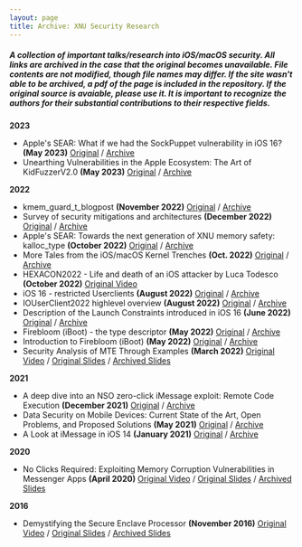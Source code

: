 ```yaml
---
layout: page
title: Archive: XNU Security Research
---
```


##### A collection of important talks/research into iOS/macOS security. All links are archived in the case that the original becomes unavailable. File contents are not modified, though file names may differ. If the site wasn't able to be archived, a pdf of the page is included in the repository. If the original source is avaiable, please use it. It is important to recognize the authors for their substantial contributions to their respective fields.

**2023**
- Apple's SEAR: What if we had the SockPuppet vulnerability in iOS 16? **(May 2023)** [Original](https://security.apple.com/blog/what-if-we-had-sockpuppet-in-ios16/) / [Archive](https://archive.md/JuOxY)
- Unearthing Vulnerabilities in the Apple Ecosystem: The Art of KidFuzzerV2.0 **(May 2023)** [Original](https://github.com/star-sg/Presentations/blob/main/Offensivecon%202023/Unearthing%20Vulnerabilities%20in%20the%20Apple%20Ecosystem%20The%20Art%20of%20KidFuzzerV2.0.pdf) / [Archive](https://github.com/newsommr/newsommr.github.io/blob/main/archive//security-research/Unearthing%20Vulnerabilities%20in%20the%20Apple%20Ecosystem%20-%20The%20Art%20of%20KidFuzzerV2.0.pdf)

**2022**
- kmem_guard_t_blogpost **(November 2022)** [Original](https://saaramar.github.io/kmem_guard_t_blogpost/) / [Archive](https://archive.is/POA8W)
- Survey of security mitigations and architectures **(December 2022)** [Original](https://saaramar.github.io/memory_safety_blogpost_2022) / [Archive](https://archive.ph/Lh1Ep) 
- Apple's SEAR: Towards the next generation of XNU memory safety: kalloc_type **(October 2022)** [Original](https://security.apple.com/blog/towards-the-next-generation-of-xnu-memory-safety/) / [Archive](https://archive.is/aWW7P)
- More Tales from the iOS/macOS Kernel Trenches **(Oct. 2022)** [Original](https://github.com/potmdehex/slides/blob/main/Hexacon_2022_More_Tales_from_the_iOS_macOS_Kernel_Trenches.pdf) / [Archive](https://github.com/newsommr/newsommr.github.io/blob/main/archive//security-research/More%20Tales%20from%20the%20iOS%3AmacOS%20Kernel%20Trenches.pdf)
- HEXACON2022 - Life and death of an iOS attacker by Luca Todesco **(October 2022)** [Original Video](https://www.youtube.com/watch?v=8mQAYeozl5I)
- iOS 16 - restricted Userclients **(August 2022)** [Original](https://saaramar.github.io/ios16_restricted_iouserclients/) / [Archive](https://archive.ph/NuRM7)
- IOUserClient2022 highlevel overview **(August 2022)** [Original](https://saaramar.github.io/iouc22_overview/) / [Archive](https://archive.ph/fdwdR)
- Description of the Launch Constraints introduced in iOS 16 **(June 2022)** [Original](https://gist.github.com/LinusHenze/4cd5d7ef057a144cda7234e2c247c056) / [Archive](https://archive.ph/6Sd8j)
- Firebloom (iBoot) - the type descriptor **(May 2022)** [Original](https://saaramar.github.io/iBoot_firebloom_type_desc/) / [Archive](https://archive.is/hpT7D)
- Introduction to Firebloom (iBoot) **(May 2022)** [Original](https://saaramar.github.io/iBoot_firebloom/) / [Archive](https://archive.is/a9V3t)
- Security Analysis of MTE Through Examples **(March 2022)** [Original Video](https://www.youtube.com/watch?v=LV8BK1ns1Ow) / [Original Slides](https://github.com/saaramar/security_analysis_mte/blob/main/Security%20Analysis%20of%20MTE%20Through%20Examples.pdf) / [Archived Slides](https://github.com/newsommr/newsommr.github.io/blob/main/archive//security-research/Security%20Analysis%20of%20MTE%20Through%20Examples.pdf)

**2021**
- A deep dive into an NSO zero-click iMessage exploit: Remote Code Execution **(December 2021)** [Original](https://googleprojectzero.blogspot.com/2021/12/a-deep-dive-into-nso-zero-click.html) / [Archive](https://archive.is/B5HK1)
- Data Security on Mobile Devices: Current State of the Art, Open Problems, and Proposed Solutions **(May 2021)** [Original](https://arxiv.org/abs/2105.12613) / [Archive](https://github.com/newsommr/newsommr.github.io/blob/main/archive//security-research/Data%20Security%20on%20Mobile%20Devices%3A%20Current%20State%20of%20the%20Art%2C%20Open%20Problems%2C%20and%20Proposed%20Solutions.pdf)
- A Look at iMessage in iOS 14 **(January 2021)** [Original](https://googleprojectzero.blogspot.com/2021/01/a-look-at-imessage-in-ios-14.html) / [Archive](https://archive.is/QGXUJ)

**2020**
- No Clicks Required: Exploiting Memory Corruption Vulnerabilities in Messenger Apps **(April 2020)** [Original Video](https://www.youtube.com/watch?v=-KkRZNb6kwI) / [Original Slides](https://saelo.github.io/presentations/offensivecon_20_no_clicks.pdf) / [Archived Slides](https://github.com/newsommr/newsommr.github.io/blob/main/archive//security-research/No%20Clicks%20Required%3A%20Exploiting%20Memory%20Corruption%20Vulnerabilities%20in%20Messenger%20Apps.pdf)

**2016**
- Demystifying the Secure Enclave Processor **(November 2016)** [Original Video](https://www.youtube.com/watch?v=7UNeUT_sRos) / [Original Slides](https://www.blackhat.com/docs/us-16/materials/us-16-Mandt-Demystifying-The-Secure-Enclave-Processor.pdf) / [Archived Slides](https://github.com/newsommr/newsommr.github.io/blob/main/archive//archive/security-research/Demystifying%20the%20Secure%20Enclave%20Processor.pdf)
